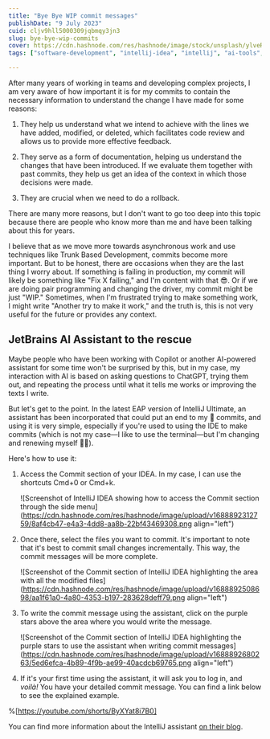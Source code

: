 ```yaml
---
title: "Bye Bye WIP commit messages"
publishDate: "9 July 2023"
cuid: cljv9hll5000309jqbmqy3jn3
slug: bye-bye-wip-commits
cover: https://cdn.hashnode.com/res/hashnode/image/stock/unsplash/ylveRpZ8L1s/upload/891d83910c4b3ff03466c8f79d547f96.jpeg
tags: ["software-development", "intellij-idea", "intellij", "ai-tools", "aitools"]

---
```


After many years of working in teams and developing complex projects, I am very aware of how important it is for my commits to contain the necessary information to understand the change I have made for some reasons:

1. They help us understand what we intend to achieve with the lines we have added, modified, or deleted, which facilitates code review and allows us to provide more effective feedback.

2. They serve as a form of documentation, helping us understand the changes that have been introduced. If we evaluate them together with past commits, they help us get an idea of the context in which those decisions were made.

3. They are crucial when we need to do a rollback.


There are many more reasons, but I don't want to go too deep into this topic because there are people who know more than me and have been talking about this for years.

I believe that as we move more towards asynchronous work and use techniques like Trunk Based Development, commits become more important. But to be honest, there are occasions when they are the last thing I worry about. If something is failing in production, my commit will likely be something like "Fix X failing," and I'm content with that 😎. Or if we are doing pair programming and changing the driver, my commit might be just "WIP." Sometimes, when I'm frustrated trying to make something work, I might write "Another try to make it work," and the truth is, this is not very useful for the future or provides any context.

## JetBrains AI Assistant to the rescue

Maybe people who have been working with Copilot or another AI-powered assistant for some time won't be surprised by this, but in my case, my interaction with AI is based on asking questions to ChatGPT, trying them out, and repeating the process until what it tells me works or improving the texts I write.

But let's get to the point. In the latest EAP version of IntelliJ Ultimate, an assistant has been incorporated that could put an end to my 💩 commits, and using it is very simple, especially if you're used to using the IDE to make commits (which is not my case—I like to use the terminal—but I'm changing and renewing myself 💁‍♀️).

Here's how to use it:

1. Access the Commit section of your IDEA. In my case, I can use the shortcuts Cmd+0 or Cmd+k.

   ![Screenshot of IntelliJ IDEA showing how to access the Commit section through the side menu](https://cdn.hashnode.com/res/hashnode/image/upload/v1688892312759/8af4cb47-e4a3-4dd8-aa8b-22bf43469308.png align="left")

2. Once there, select the files you want to commit. It's important to note that it's best to commit small changes incrementally. This way, the commit messages will be more complete.

   ![Screenshot of the Commit section of IntelliJ IDEA highlighting the area with all the modified files](https://cdn.hashnode.com/res/hashnode/image/upload/v1688892508698/aa1f61a0-4a80-4353-b197-283628deff79.png align="left")

3. To write the commit message using the assistant, click on the purple stars above the area where you would write the message.

   ![Screenshot of the Commit section of IntelliJ IDEA highlighting the purple stars to use the assistant when writing commit messages](https://cdn.hashnode.com/res/hashnode/image/upload/v1688892680263/5ed6efca-4b89-4f9b-ae99-40acdcb69765.png align="left")

4. If it's your first time using the assistant, it will ask you to log in, and *voilà!* You have your detailed commit message. You can find a link below to see the explained example.


%[https://youtube.com/shorts/ByXYat8i7B0] 

You can find more information about the IntelliJ assistant [on their blog](https://blog.jetbrains.com/idea/2023/06/ai-assistant-in-jetbrains-ides/).
